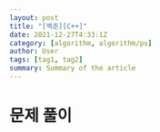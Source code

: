 ```yaml
---
layout: post
title: "[백준][C++]"
date: 2021-12-27T4:33:1Z
category: [algorithm, algorithm/ps]
author: User
tags: [tag1, tag2]
summary: Summary of the article
---
```


# 문제 풀이
